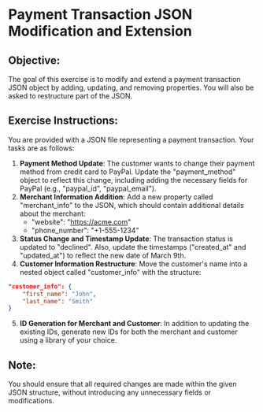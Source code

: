 # Payment Transaction JSON Modification and Extension
## Objective:
The goal of this exercise is to modify and extend a payment transaction JSON object by adding, updating, and removing properties. You will also be asked to restructure part of the JSON.

## Exercise Instructions:

You are provided with a JSON file representing a payment transaction.
Your tasks are as follows:

1. **Payment Method Update**: The customer wants to change their payment method from credit card to PayPal. Update the "payment_method" object to reflect this change, including adding the necessary fields for PayPal (e.g., "paypal_id", "paypal_email").
2. **Merchant Information Addition**: Add a new property called "merchant_info" to the JSON, which should contain additional details about the merchant:
    - "website": "https://acme.com"
    - "phone_number": "+1-555-1234"
3. **Status Change and Timestamp Update**: The transaction status is updated to "declined". Also, update the timestamps ("created_at" and "updated_at") to reflect the new date of March 9th.
4. **Customer Information Restructure**: Move the customer's name into a nested object called "customer_info" with the structure:
```json
"customer_info": {
    "first_name": "John",
    "last_name": "Smith"
}
```
5. **ID Generation for Merchant and Customer**: In addition to updating the existing IDs, generate new IDs for both the merchant and customer using a library of your choice.

## Note:
You should ensure that all required changes are made within the given JSON structure, without introducing any unnecessary fields or modifications.
